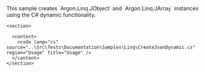 <?xml version="1.0" encoding="utf-8"?>
<topic id="CreateJsonDynamic" revisionNumber="1">
  <developerConceptualDocument xmlns="http://ddue.schemas.microsoft.com/authoring/2003/5" xmlns:xlink="http://www.w3.org/1999/xlink">This sample creates `Argon.Linq.JObject`
      and `Argon.Linq.JArray` instances using
      the C# dynamic functionality.

    <section>

      <content>
        <code lang="cs" source="..\Src\Tests\Documentation\Samples\Linq\CreateJsonDynamic.cs" region="Usage" title="Usage" />
      </content>
    </section>